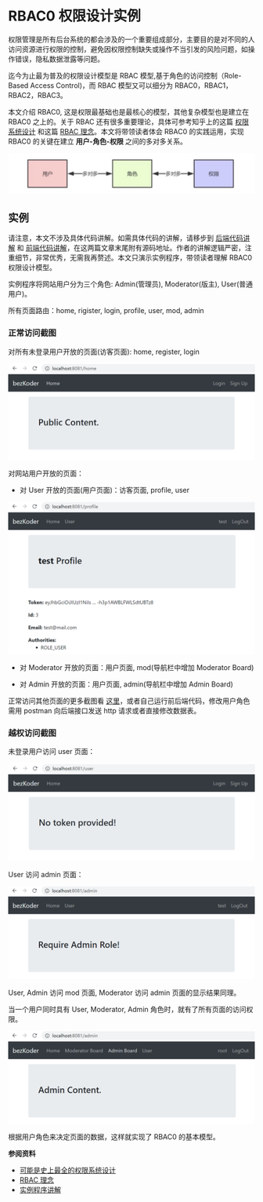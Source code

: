 # RBAC0 权限设计实例


权限管理是所有后台系统的都会涉及的一个重要组成部分，主要目的是对不同的人访问资源进行权限的控制，避免因权限控制缺失或操作不当引发的风险问题，如操作错误，隐私数据泄露等问题。

迄今为止最为普及的权限设计模型是 RBAC 模型,基于角色的访问控制（Role-Based Access Control)，而 RBAC 模型又可以细分为 RBAC0，RBAC1，RBAC2，RBAC3。

本文介绍 RBAC0, 这是权限最基础也是最核心的模型，其他复杂模型也是建立在 RBAC0 之上的。关于 RBAC 还有很多重要理论，具体可参考知乎上的这篇 [权限系统设计](https://zhuanlan.zhihu.com/p/73414693) 和这篇 [RBAC 理念](https://zhuanlan.zhihu.com/p/63775995)。本文将带领读者体会 RBAC0 的实践运用，实现 RBAC0 的关键在建立 **用户-角色-权限** 之间的多对多关系。

![RBAC权限模型](/img/rbac-permission.jpg "RBAC权限模型")

## 实例

请注意，本文不涉及具体代码讲解。如需具体代码的讲解，请移步到 [后端代码讲解](https://bezkoder.com/node-js-jwt-authentication-mysql/) 和 [前端代码讲解](https://bezkoder.com/react-hooks-jwt-auth/)，在这两篇文章末尾附有源码地址。作者的讲解逻辑严密，注重细节，非常优秀，无需我再赘述。本文只演示实例程序，带领读者理解 RBAC0 权限设计模型。

实例程序将网站用户分为三个角色: Admin(管理员), Moderator(版主), User(普通用户)。

所有页面路由：home, rigister, login, profile, user, mod, admin

### 正常访问截图

对所有未登录用户开放的页面(访客页面): home, register, login

![访客权限展示的页面](/img/rbac-public.png "访客权限展示的页面")

对网站用户开放的页面：

- 对 User 开放的页面(用户页面)：访客页面, profile, user

![用户权限展示的页面](/img/rbac-profile.png "用户权限展示的页面")

- 对 Moderator 开放的页面：用户页面, mod(导航栏中增加 Moderator Board)

- 对 Admin 开放的页面：用户页面, admin(导航栏中增加 Admin Board)

正常访问其他页面的更多截图看 [这里](https://bezkoder.com/react-hooks-jwt-auth/)，或者自己运行前后端代码，修改用户角色需用 postman 向后端接口发送 http 请求或者直接修改数据表。

### 越权访问截图

未登录用户访问 user 页面：

![未登录用户访问user页面](/img/rbac-!user.png "未登录用户访问user页面")

User 访问 admin 页面：

![登录用户访问admin页面](/img/rbac-!admin.png "登录用户访问admin页面")

User, Admin 访问 mod 页面, Moderator 访问 admin 页面的显示结果同理。

当一个用户同时具有 User, Moderator, Admin 角色时，就有了所有页面的访问权限。

![访问所有页面的权限](/img/rbac-root.png "访问所有页面的权限")

根据用户角色来决定页面的数据，这样就实现了 RBAC0 的基本模型。

**参阅资料**

- [可能是史上最全的权限系统设计](https://zhuanlan.zhihu.com/p/73414693)
- [RBAC 理念](https://zhuanlan.zhihu.com/p/63775995)
- [实例程序讲解](https://bezkoder.com/react-express-authentication-jwt/)

<!-- <div align=center><img src="/img/node-rbac.png" width="60%"></div> -->

